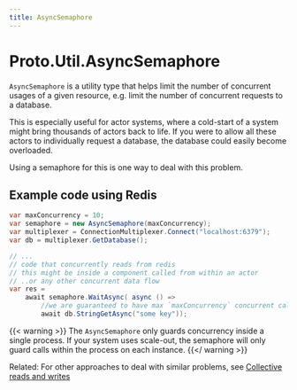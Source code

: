 ```yaml
---
title: AsyncSemaphore
---
```


# Proto.Util.AsyncSemaphore

`AsyncSemaphore` is a utility type that helps limit the number of concurrent usages of a given resource,
e.g. limit the number of concurrent requests to a database.

This is especially useful for actor systems, where a cold-start of a system might bring thousands of actors back to life.
If you were to allow all these actors to individually request a database, the database could easily become overloaded.

Using a semaphore for this is one way to deal with this problem.

## Example code using Redis

```csharp
var maxConcurrency = 10;
var semaphore = new AsyncSemaphore(maxConcurrency);
var multiplexer = ConnectionMultiplexer.Connect("localhost:6379");
var db = multiplexer.GetDatabase();

// ...
// code that concurrently reads from redis 
// this might be inside a component called from within an actor
// ..or any other concurrent data flow
var res = 
    await semaphore.WaitAsync( async () => 
        //we are guaranteed to have max `maxConcurrency` concurrent calls here
        await db.StringGetAsync("some key"));

```

{{< warning >}}
The `AsyncSemaphore` only guards concurrency inside a single process.
If your system uses scale-out, the semaphore will only guard calls within the process on each instance.
{{</ warning >}}

Related:
For other approaches to deal with similar problems, see [Collective reads and writes](collective-access.md)
